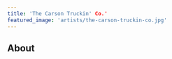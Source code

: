```yaml
---
title: 'The Carson Truckin' Co.'
featured_image: 'artists/the-carson-truckin-co.jpg'
---
```


## About


